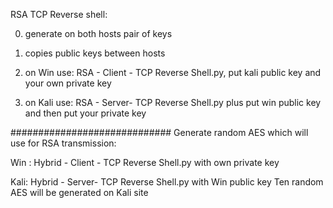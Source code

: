 

RSA TCP Reverse shell:

0. generate on both hosts pair of keys

1. copies public keys between hosts

2. on Win use: RSA - Client - TCP Reverse Shell.py, put kali public key and your own private key

3. on Kali use: RSA - Server- TCP Reverse Shell.py  plus put win public key and then put your private key



#############################
Generate random AES which will use for RSA transmission:


Win : Hybrid - Client - TCP Reverse Shell.py with own private key

Kali: Hybrid - Server- TCP Reverse Shell.py with Win public key
Ten random AES will be generated on Kali site